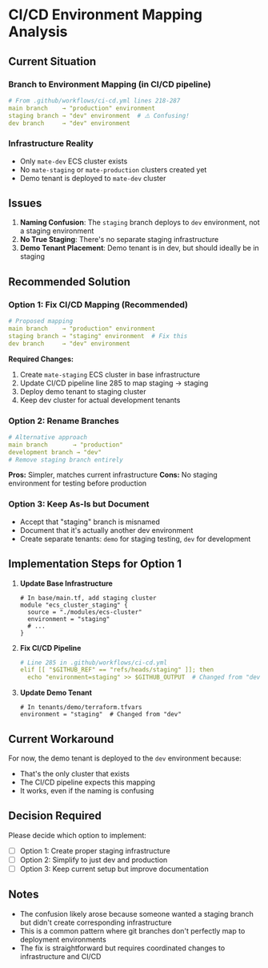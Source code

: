 # CI/CD Environment Mapping Analysis

## Current Situation

### Branch to Environment Mapping (in CI/CD pipeline)
```yaml
# From .github/workflows/ci-cd.yml lines 218-287
main branch    → "production" environment
staging branch → "dev" environment  # ⚠️ Confusing!
dev branch     → "dev" environment
```

### Infrastructure Reality
- Only `mate-dev` ECS cluster exists
- No `mate-staging` or `mate-production` clusters created yet
- Demo tenant is deployed to `mate-dev` cluster

## Issues

1. **Naming Confusion**: The `staging` branch deploys to `dev` environment, not a staging environment
2. **No True Staging**: There's no separate staging infrastructure
3. **Demo Tenant Placement**: Demo tenant is in dev, but should ideally be in staging

## Recommended Solution

### Option 1: Fix CI/CD Mapping (Recommended)
```yaml
# Proposed mapping
main branch    → "production" environment
staging branch → "staging" environment  # Fix this
dev branch     → "dev" environment
```

**Required Changes:**
1. Create `mate-staging` ECS cluster in base infrastructure
2. Update CI/CD pipeline line 285 to map staging → staging
3. Deploy demo tenant to staging cluster
4. Keep dev cluster for actual development tenants

### Option 2: Rename Branches
```yaml
# Alternative approach
main branch       → "production" 
development branch → "dev"
# Remove staging branch entirely
```

**Pros:** Simpler, matches current infrastructure
**Cons:** No staging environment for testing before production

### Option 3: Keep As-Is but Document
- Accept that "staging" branch is misnamed
- Document that it's actually another dev environment
- Create separate tenants: `demo` for staging testing, `dev` for development

## Implementation Steps for Option 1

1. **Update Base Infrastructure**
   ```hcl
   # In base/main.tf, add staging cluster
   module "ecs_cluster_staging" {
     source = "./modules/ecs-cluster"
     environment = "staging"
     # ...
   }
   ```

2. **Fix CI/CD Pipeline**
   ```yaml
   # Line 285 in .github/workflows/ci-cd.yml
   elif [[ "$GITHUB_REF" == "refs/heads/staging" ]]; then
     echo "environment=staging" >> $GITHUB_OUTPUT  # Changed from "dev"
   ```

3. **Update Demo Tenant**
   ```hcl
   # In tenants/demo/terraform.tfvars
   environment = "staging"  # Changed from "dev"
   ```

## Current Workaround

For now, the demo tenant is deployed to the `dev` environment because:
- That's the only cluster that exists
- The CI/CD pipeline expects this mapping
- It works, even if the naming is confusing

## Decision Required

Please decide which option to implement:
- [ ] Option 1: Create proper staging infrastructure
- [ ] Option 2: Simplify to just dev and production
- [ ] Option 3: Keep current setup but improve documentation

## Notes

- The confusion likely arose because someone wanted a staging branch but didn't create corresponding infrastructure
- This is a common pattern where git branches don't perfectly map to deployment environments
- The fix is straightforward but requires coordinated changes to infrastructure and CI/CD